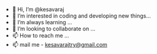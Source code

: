 - 👋 Hi, I’m @kesavaraj
- 👀 I’m interested in coding and developing new things...
- 🌱 I’m always learning ...
- 💞️ I’m looking to collaborate on ...
- 📫 How to reach me ...
- 📫 mail me - kesavarajtry@gmail.com

<!---
kesavarajebrain/kesavarajebrain is a ✨ special ✨ repository because its `README.md` (this file) appears on your GitHub profile.
You can click the Preview link to take a look at your changes.
--->
